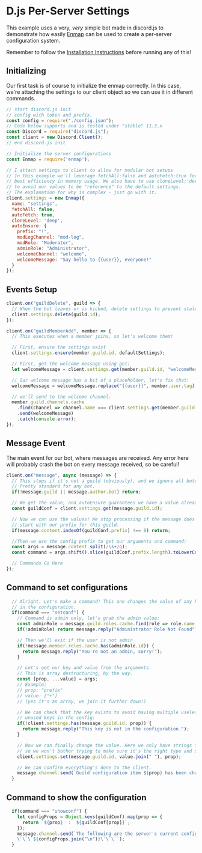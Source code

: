 # D.js Per-Server Settings

This example uses a very, _very_ simple bot made in discord.js to demonstrate how easily [Enmap](https://www.npmjs.com/package/enmap) can be used to create a per-server configuration system.

Remember to follow the [Installation Instructions](../install/) before running any of this!

## Initializing

Our first task is of course to initialize the enmap correctly. In this case, we're attaching the settings to our client object so we can use it in different commands.

```javascript
// start discord.js init
// config with token and prefix.
const config = require("./config.json"); 
// Code below supports and is tested under "stable" 11.3.x
const Discord = require("discord.js");
const client = new Discord.Client();
// end discord.js init

// Initialize the server configurations
const Enmap = require('enmap');

// I attach settings to client to allow for modular bot setups
// In this example we'll leverage fetchAll:false and autoFetch:true for
// best efficiency in memory usage. We also have to use cloneLevel:'deep'
// to avoid our values to be "reference" to the default settings.
// The explanation for why is complex - just go with it.
client.settings = new Enmap({
  name: "settings",
  fetchAll: false,
  autoFetch: true,
  cloneLevel: 'deep',
  autoEnsure: {
    prefix: "!",
    modLogChannel: "mod-log",
    modRole: "Moderator",
    adminRole: "Administrator",
    welcomeChannel: "welcome",
    welcomeMessage: "Say hello to {{user}}, everyone!"
  }
});

```

## Events Setup

```javascript
client.on("guildDelete", guild => {
  // When the bot leaves or is kicked, delete settings to prevent stale entries.
  client.settings.delete(guild.id);
});

client.on("guildMemberAdd", member => {
  // This executes when a member joins, so let's welcome them!

  // First, ensure the settings exist
  client.settings.ensure(member.guild.id, defaultSettings);

  // First, get the welcome message using get: 
  let welcomeMessage = client.settings.get(member.guild.id, "welcomeMessage");

  // Our welcome message has a bit of a placeholder, let's fix that:
  welcomeMessage = welcomeMessage.replace("{{user}}", member.user.tag)

  // we'll send to the welcome channel.
  member.guild.channels.cache
    .find(channel => channel.name === client.settings.get(member.guild.id, "welcomeChannel"))
    .send(welcomeMessage)
    .catch(console.error);
});
```

## Message Event

The main event for our bot, where messages are received. Any error here will probably crash the bot on every message received, so be careful!

```javascript
client.on("message", async (message) => {
  // This stops if it's not a guild (obviously), and we ignore all bots.
  // Pretty standard for any bot.
  if(!message.guild || message.author.bot) return;

  // We get the value, and autoEnsure guarantees we have a value already.
  const guildConf = client.settings.get(message.guild.id);

  // Now we can use the values! We stop processing if the message does not
  // start with our prefix for this guild.
  if(message.content.indexOf(guildConf.prefix) !== 0) return;

  //Then we use the config prefix to get our arguments and command:
  const args = message.content.split(/\s+/g);
  const command = args.shift().slice(guildConf.prefix.length).toLowerCase();

  // Commands Go Here
});
```

## Command to set configurations

```javascript
  // Alright. Let's make a command! This one changes the value of any key
  // in the configuration.
  if(command === "setconf") {
    // Command is admin only, let's grab the admin value: 
    const adminRole = message.guild.roles.cache.find(role => role.name === guildConf.adminRole);
    if(!adminRole) return message.reply("Administrator Role Not Found");

    // Then we'll exit if the user is not admin
    if(!message.member.roles.cache.has(adminRole.id)) {
      return message.reply("You're not an admin, sorry!");
    }

    // Let's get our key and value from the arguments. 
    // This is array destructuring, by the way. 
    const [prop, ...value] = args;
    // Example: 
    // prop: "prefix"
    // value: ["+"]
    // (yes it's an array, we join it further down!)

    // We can check that the key exists to avoid having multiple useless, 
    // unused keys in the config:
    if(!client.settings.has(message.guild.id, prop)) {
      return message.reply("This key is not in the configuration.");
    }

    // Now we can finally change the value. Here we only have strings for values 
    // so we won't bother trying to make sure it's the right type and such. 
    client.settings.set(message.guild.id, value.join(" "), prop);

    // We can confirm everything's done to the client.
    message.channel.send(`Guild configuration item ${prop} has been changed to:\n\`${value.join(" ")}\``);
  }
```

## Command to show the configuration

```javascript
  if(command === "showconf") {
    let configProps = Object.keys(guildConf).map(prop => {
      return `${prop}  :  ${guildConf[prop]}`;
    });
    message.channel.send(`The following are the server's current configuration:
    \`\`\`${configProps.join("\n")}\`\`\``);
  }
```

